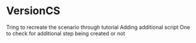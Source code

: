 # VersionCS
Tring to recreate the scenario through tutorial
Adding additional script
One to check for additional step being created or not
